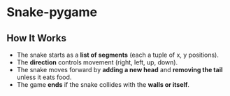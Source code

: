 # Snake-pygame
## How It Works

- The snake starts as a **list of segments** (each a tuple of x, y positions).  
- The **direction** controls movement (right, left, up, down).  
- The snake moves forward by **adding a new head** and **removing the tail** unless it eats food.  
- The game **ends** if the snake collides with the **walls or itself**.  
